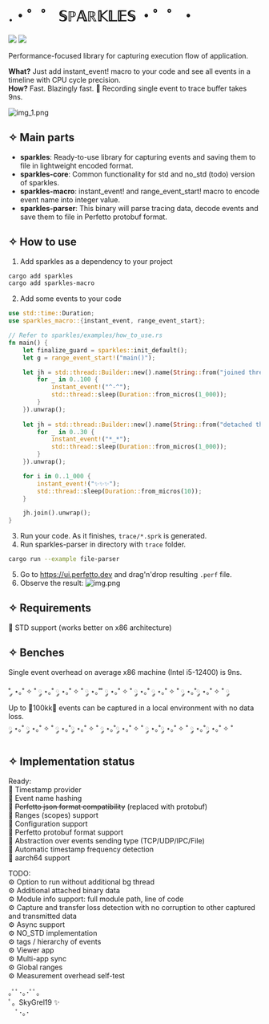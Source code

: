 # .・゜゜ 𝕊ℙ𝔸ℝ𝕂𝕃𝔼𝕊 ・゜゜・
<img src="https://img.shields.io/crates/v/sparkles"></img>
<img src="https://img.shields.io/crates/size/sparkles"></img>

Performance-focused library for capturing execution flow of application.

**What?**
Just add instant_event! macro to your code and see all events in a timeline with CPU cycle precision. \
**How?**
Fast. Blazingly fast. 🚀 Recording single event to trace buffer takes 9ns.

![img_1.png](https://github.com/skibon02/sparkles/blob/main/img_1.png?raw=true)
## ✧ Main parts
- **sparkles**: Ready-to-use library for capturing events and saving them to file in lightweight encoded format.
- **sparkles-core**: Common functionality for std and no_std (todo) version of sparkles.
- **sparkles-macro**: instant_event! and range_event_start! macro to encode event name into integer value.
- **sparkles-parser**: This binary will parse tracing data, decode events and save them to file in Perfetto protobuf format.

## ✧ How to use
1. Add sparkles as a dependency to your project
```bash
cargo add sparkles 
cargo add sparkles-macro
```
2. Add some events to your code

```rust
use std::time::Duration;
use sparkles_macro::{instant_event, range_event_start};

// Refer to sparkles/examples/how_to_use.rs
fn main() {
    let finalize_guard = sparkles::init_default();
    let g = range_event_start!("main()");

    let jh = std::thread::Builder::new().name(String::from("joined thread")).spawn(|| {
        for _ in 0..100 {
            instant_event!("^-^");
            std::thread::sleep(Duration::from_micros(1_000));
        }
    }).unwrap();
    
    let jh = std::thread::Builder::new().name(String::from("detached thread")).spawn(|| {
        for _ in 0..30 {
            instant_event!("*_*");
            std::thread::sleep(Duration::from_micros(1_000));
        }
    }).unwrap();

    for i in 0..1_000 {
        instant_event!("✨✨✨");
        std::thread::sleep(Duration::from_micros(10));
    }

    jh.join().unwrap();
}
```
3. Run your code. As it finishes, `trace/*.sprk` is generated.
4. Run sparkles-parser in directory with `trace` folder.
```bash
cargo run --example file-parser
```
5. Go to https://ui.perfetto.dev and drag'n'drop resulting `.perf` file.
6. Observe the result:
![img.png](https://github.com/skibon02/sparkles/blob/main/img.png?raw=true)


## ✧ Requirements
🌟 STD support (works better on x86 architecture)

## ✧ Benches
Single event overhead on average x86 machine (Intel i5-12400) is 9ns.

˚ ༘ ⋆｡˚ ✧ ˚ ༘ ⋆｡˚ ༘ ⋆｡˚ ✧ ˚ ༘ ⋆｡˚˚ ༘ ⋆｡˚ ✧ ˚ ༘ ⋆｡˚ ༘ ⋆｡˚ ✧ ˚ ༘ ⋆｡˚༘ ⋆｡˚ ✧ ˚ ༘\
Up to 🫸100kk🫷 events can be captured in a local environment with no data loss. \
༘ ⋆｡˚ ༘ ⋆｡˚ ✧ ˚ ༘ ⋆｡˚༘ ⋆｡˚ ✧ ˚ ༘ ⋆｡˚༘ ⋆｡˚ ✧ ˚ ༘ ⋆｡˚༘ ⋆｡˚ ✧ ˚ ༘ ⋆｡˚༘ ⋆｡˚ ✧ ˚


## ✧ Implementation status
Ready: \
🌟 Timestamp provider \
🌟 Event name hashing \
🌟 ~~Perfetto json format compatibility~~ (replaced with protobuf) \
🌟 Ranges (scopes) support \
🌟 Configuration support \
🌟 Perfetto protobuf format support \
🌟 Abstraction over events sending type (TCP/UDP/IPC/File) \
🌟 Automatic timestamp frequency detection \
🌟 aarch64 support

TODO: \
⚙️ Option to run without additional bg thread \
⚙️ Additional attached binary data \
⚙️ Module info support: full module path, line of code \
⚙️ Capture and transfer loss detection with no corruption to other captured and transmitted data \
⚙️ Async support \
⚙️ NO_STD implementation \
⚙️ tags / hierarchy of events \
⚙️ Viewer app \
⚙️ Multi-app sync \
⚙️ Global ranges \
⚙️ Measurement overhead self-test

｡ﾟﾟ･｡･ﾟﾟ｡\
ﾟ。SkyGrel19 ✨\
　ﾟ･｡･
